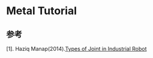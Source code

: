 # Metal Tutorial 

## 参考
[1]. Haziq Manap(2014).[Types of Joint in Industrial Robot](https://www.youtube.com/watch?v=SMcqUjQ2Swo)
